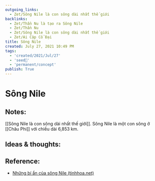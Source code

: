 ```yaml
---
outgoing_links:
  - Zet/Sông Nile là con sông dài nhất thế giới
backlinks:
  - Zet/Thần Nu là tạo ra Sông Nile
  - Zet/Thần Nu
  - Zet/Sông Nile là con sông dài nhất thế giới
  - Zet/Ai Cập Cổ Đại
title: Sông Nile
created: July 27, 2021 10:49 PM
tags:
  - 'created/2021/Jul/27'
  - 'seed🥜'
  - 'permanent/concept'
publish: True
---
```

# Sông Nile

## Notes:
[[Sông Nile là con sông dài nhất thế giới]]. Sông Nile là một con sông ở [[Châu Phi]] với chiều dài 6,853 km.

## Ideas & thoughts:

## Reference:
- [Những bí ẩn của sông Nile (tinhhoa.net)](https://tinhhoa.net/nhung-bi-an-cua-song-nile.html)